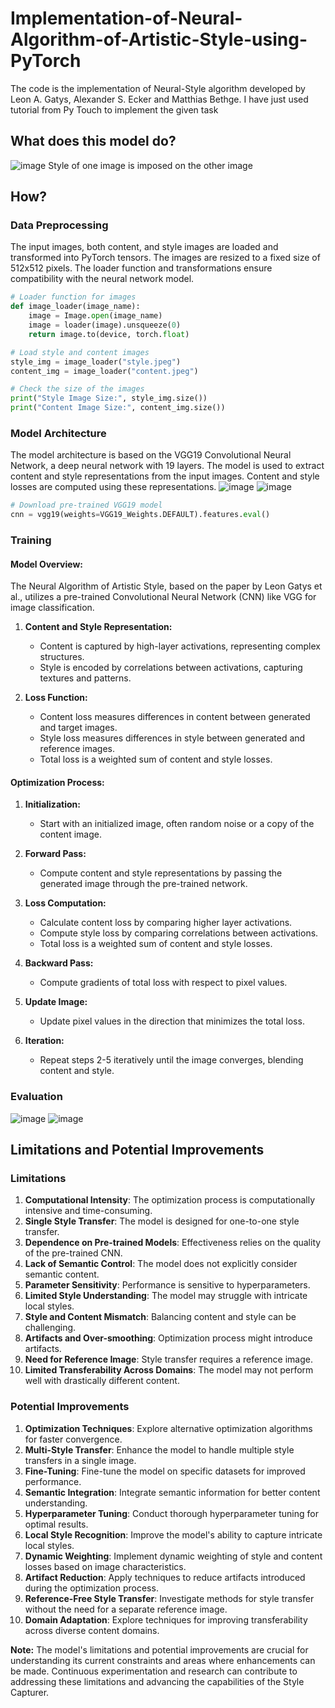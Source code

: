 # Implementation-of-Neural-Algorithm-of-Artistic-Style-using-PyTorch
The code is the implementation of Neural-Style algorithm developed by Leon A. Gatys, Alexander S. Ecker and Matthias Bethge. I have just used tutorial from Py Touch to implement the given task

## What does this model do?
![image](https://github.com/snehajha-coder/Implementation-of-Neural-Algorithm-of-Artistic-Style-using-PyTorch/assets/84180023/120263f8-9c56-45ad-a060-c43ebe0a6d92)
Style of one image is imposed on the other image


## How?

### Data Preprocessing
The input images, both content, and style images are loaded and transformed into PyTorch tensors. The images are resized to a fixed size of 512x512 pixels. The loader function and transformations ensure compatibility with the neural network model.

```python
# Loader function for images
def image_loader(image_name):
    image = Image.open(image_name)
    image = loader(image).unsqueeze(0)
    return image.to(device, torch.float)

# Load style and content images
style_img = image_loader("style.jpeg")
content_img = image_loader("content.jpeg")

# Check the size of the images
print("Style Image Size:", style_img.size())
print("Content Image Size:", content_img.size())
```

### Model Architecture
The model architecture is based on the VGG19 Convolutional Neural Network, a deep neural network with 19 layers. The model is used to extract content and style representations from the input images. Content and style losses are computed using these representations.
![image](https://github.com/snehajha-coder/Implementation-of-Neural-Algorithm-of-Artistic-Style-using-PyTorch/assets/84180023/324e435e-db99-48a1-b12f-260d3a5a1ace)
![image](https://github.com/snehajha-coder/Implementation-of-Neural-Algorithm-of-Artistic-Style-using-PyTorch/assets/84180023/4f4755a5-9a9a-4a1b-bd0d-7db1e5543398)

```python
# Download pre-trained VGG19 model
cnn = vgg19(weights=VGG19_Weights.DEFAULT).features.eval()
```

### Training
#### Model Overview:

The Neural Algorithm of Artistic Style, based on the paper by Leon Gatys et al., utilizes a pre-trained Convolutional Neural Network (CNN) like VGG for image classification.

1. **Content and Style Representation:**
   - Content is captured by high-layer activations, representing complex structures.
   - Style is encoded by correlations between activations, capturing textures and patterns.

2. **Loss Function:**
   - Content loss measures differences in content between generated and target images.
   - Style loss measures differences in style between generated and reference images.
   - Total loss is a weighted sum of content and style losses.

#### Optimization Process:

1. **Initialization:**
   - Start with an initialized image, often random noise or a copy of the content image.

2. **Forward Pass:**
   - Compute content and style representations by passing the generated image through the pre-trained network.

3. **Loss Computation:**
   - Calculate content loss by comparing higher layer activations.
   - Compute style loss by comparing correlations between activations.
   - Total loss is a weighted sum of content and style losses.

4. **Backward Pass:**
   - Compute gradients of total loss with respect to pixel values.

5. **Update Image:**
   - Update pixel values in the direction that minimizes the total loss.

6. **Iteration:**
   - Repeat steps 2-5 iteratively until the image converges, blending content and style.


### Evaluation
![image](https://github.com/snehajha-coder/Implementation-of-Neural-Algorithm-of-Artistic-Style-using-PyTorch/assets/84180023/4d790625-24ca-4a43-bb91-a03021f30257)
![image](https://github.com/snehajha-coder/Implementation-of-Neural-Algorithm-of-Artistic-Style-using-PyTorch/assets/84180023/2d1db5d0-b139-4b0d-a644-fed9e33fc9d8)



## Limitations and Potential Improvements

### Limitations
1. **Computational Intensity**: The optimization process is computationally intensive and time-consuming.
2. **Single Style Transfer**: The model is designed for one-to-one style transfer.
3. **Dependence on Pre-trained Models**: Effectiveness relies on the quality of the pre-trained CNN.
4. **Lack of Semantic Control**: The model does not explicitly consider semantic content.
5. **Parameter Sensitivity**: Performance is sensitive to hyperparameters.
6. **Limited Style Understanding**: The model may struggle with intricate local styles.
7. **Style and Content Mismatch**: Balancing content and style can be challenging.
8. **Artifacts and Over-smoothing**: Optimization process might introduce artifacts.
9. **Need for Reference Image**: Style transfer requires a reference image.
10. **Limited Transferability Across Domains**: The model may not perform well with drastically different content.

### Potential Improvements
1. **Optimization Techniques**: Explore alternative optimization algorithms for faster convergence.
2. **Multi-Style Transfer**: Enhance the model to handle multiple style transfers in a single image.
3. **Fine-Tuning**: Fine-tune the model on specific datasets for improved performance.
4. **Semantic Integration**: Integrate semantic information for better content understanding.
5. **Hyperparameter Tuning**: Conduct thorough hyperparameter tuning for optimal results.
6. **Local Style Recognition**: Improve the model's ability to capture intricate local styles.
7. **Dynamic Weighting**: Implement dynamic weighting of style and content losses based on image characteristics.
8. **Artifact Reduction**: Apply techniques to reduce artifacts introduced during the optimization process.
9. **Reference-Free Style Transfer**: Investigate methods for style transfer without the need for a separate reference image.
10. **Domain Adaptation**: Explore techniques for improving transferability across diverse content domains.

**Note:** The model's limitations and potential improvements are crucial for understanding its current constraints and areas where enhancements can be made. Continuous experimentation and research can contribute to addressing these limitations and advancing the capabilities of the Style Capturer.

